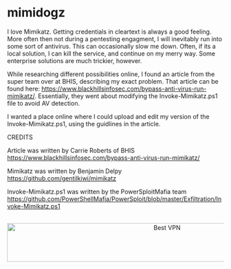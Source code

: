 # mimidogz
I love Mimikatz. Getting credentials in cleartext is always a good feeling. More often then not during a pentesting engagment, I will inevitably run into some sort of antivirus. This can occasionally slow me down. Often, if its a local solution, I can kill the service, and continue on my merry way. Some enterprise solutions are much trickier, however. 

While researching different possibilities online, I found an article from the super team over at BHIS, describing my exact problem. That article can be found here: https://www.blackhillsinfosec.com/bypass-anti-virus-run-mimikatz/. Essentially, they went about modifying the Invoke-Mimikatz.ps1 file to avoid AV detection.

I wanted a place online where I could upload and edit my version of the Invoke-Mimikatz.ps1, using the guidlines in the article.

CREDITS

Article was written by Carrie Roberts of BHIS
https://www.blackhillsinfosec.com/bypass-anti-virus-run-mimikatz/

Mimikatz was written by Benjamin Delpy
https://github.com/gentilkiwi/mimikatz

Invoke-Mimikatz.ps1 was written by the PowerSploitMafia team https://github.com/PowerShellMafia/PowerSploit/blob/master/Exfiltration/Invoke-Mimikatz.ps1



</BR>

<!-- Banner -->
<div align="center">
<a href="https://www.purevpn.com/order-now.php?aff=44922&amp;a_bid=bbd0f893" target="_blank" ><img src="https://affiliates.purevpn.com/accounts/default1/6hb82wqa2l/bbd0f893.jpg" alt="Best VPN" title="Best VPN" width="728" height="90" /></a>
</BR></BR>
</div>

